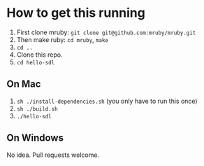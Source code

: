 # How to get this running

1. First clone mruby: `git clone git@github.com:mruby/mruby.git`
2. Then make ruby: `cd mruby`, `make`
3. `cd ..`
4. Clone this repo.
5. `cd hello-sdl`

## On Mac

1. `sh ./install-dependencies.sh` (you only have to run this once)
2. `sh ./build.sh`
3. `./hello-sdl`

## On Windows

No idea. Pull requests welcome.
